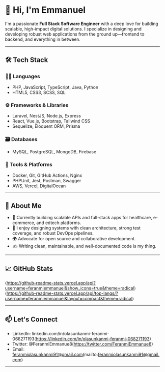 # 👋 Hi, I'm Emmanuel

I'm a passionate **Full Stack Software Engineer** with a deep love for building scalable, high-impact digital solutions. I specialize in designing and developing robust web applications from the ground up—frontend to backend, and everything in between.

---

## 🛠️ Tech Stack

### 👨‍💻 Languages
- PHP, JavaScript, TypeScript, Java, Python  
- HTML5, CSS3, SCSS, SQL

### ⚙️ Frameworks & Libraries
- Laravel, NestJS, Node.js, Express  
- React, Vue.js, Bootstrap, Tailwind CSS  
- Sequelize, Eloquent ORM, Prisma

### 🗃️ Databases
- MySQL, PostgreSQL, MongoDB, Firebase

### 🔧 Tools & Platforms
- Docker, Git, GitHub Actions, Nginx  
- PHPUnit, Jest, Postman, Swagger  
- AWS, Vercel, DigitalOcean

---

## 🚀 About Me

- 💼 Currently building scalable APIs and full-stack apps for healthcare, e-commerce, and edtech platforms.  
- 🧠 I enjoy designing systems with clean architecture, strong test coverage, and robust DevOps pipelines.  
- 🌍 Advocate for open source and collaborative development.  
- ✍️ Writing clean, maintainable, and well-documented code is my thing.

---

## 📈 GitHub Stats

(https://github-readme-stats.vercel.app/api?username=feranmiemmanuel&show_icons=true&theme=radical)
(https://github-readme-stats.vercel.app/api/top-langs/?username=feranmiemmanuel&layout=compact&theme=radical)

---

## 📫 Let's Connect

- LinkedIn: linkedin.com/in/olasunkanmi-feranmi-068271193(https://linkedin.com/in/olasunkanmi-feranmi-068271193)  
- Twitter: @FeranmiEmmanue8(https://twitter.com/FeranmiEmmanue8)  
- Email: feranmiolasunkanmi91@gmail.com(mailto:feranmiolasunkanmi91@gmail.com)

---

